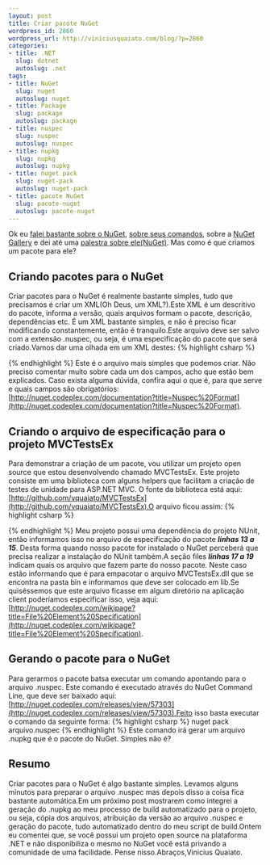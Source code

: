 ```yaml
--- 
layout: post
title: Criar pacote NuGet
wordpress_id: 2860
wordpress_url: http://viniciusquaiato.com/blog/?p=2860
categories: 
- title: .NET
  slug: dotnet
  autoslug: .net
tags: 
- title: NuGet
  slug: nuget
  autoslug: nuget
- title: Package
  slug: package
  autoslug: package
- title: nuspec
  slug: nuspec
  autoslug: nuspec
- title: nupkg
  slug: nupkg
  autoslug: nupkg
- title: nuget pack
  slug: nuget-pack
  autoslug: nuget-pack
- title: pacote NuGet
  slug: pacote-nuget
  autoslug: pacote-nuget
---
```

Ok eu [falei bastante sobre o NuGet](http://viniciusquaiato.com/blog/tag/nuget/), [sobre seus comandos](http://viniciusquaiato.com/blog/aprenda-os-comandos-para-adicionar-pacotes-com-nupack/), sobre a [NuGet Gallery](http://viniciusquaiato.com/blog/nuget-gallery/) e dei até uma [palestra sobre ele(NuGet)](http://viniciusquaiato.com/blog/videos-pelestra-sobre-nuget-do-dnad-2010/). Mas como é que criamos um pacote para ele?

## Criando pacotes para o NuGet
Criar pacotes para o NuGet é realmente bastante simples, tudo que precisamos é criar um XML(Oh Deus, um XML?).Este XML é um descritivo do pacote, informa a versão, quais arquivos formam o pacote, descrição, dependências etc. É um XML bastante simples, e não é preciso ficar modificando constantemente, então é tranquilo.Este arquivo deve ser salvo com a extensão .nuspec, ou seja, é uma especificação do pacote que será criado.Vamos dar uma olhada em um XML destes:
{% highlight csharp %}

{% endhighlight %}
Este é o arquivo mais simples que podemos criar. Não preciso comentar muito sobre cada um dos campos, acho que estão bem explicados. Caso exista alguma dúvida, confira aqui o que é, para que serve e quais campos são obrigatórios: [http://nuget.codeplex.com/documentation?title=Nuspec%20Format](http://nuget.codeplex.com/documentation?title=Nuspec%20Format).

## Criando o arquivo de especificação para o projeto MVCTestsEx
Para demonstrar a criação de um pacote, vou utilizar um projeto open source que estou desenvolvendo chamado MVCTestsEx. Este projeto consiste em uma biblioteca com alguns helpers que facilitam a criação de testes de unidade para ASP.NET MVC. O fonte da biblioteca está aqui: [http://github.com/vquaiato/MVCTestsEx](http://github.com/vquaiato/MVCTestsEx).O arquivo ficou assim:
{% highlight csharp %}

{% endhighlight %}
Meu projeto possui uma dependência do projeto NUnit, então informamos isso no arquivo de especificação do pacote **_linhas 13 a 15_**. Desta forma quando nosso pacote for instalado o NuGet perceberá que precisa realizar a instalação do NUnit também.A seção files **_linhas 17 a 19_** indicam quais os arquivo que fazem parte do nosso pacote. Neste caso estão informando que é para empacotar o arquivo MVCTestsEx.dll que se encontra na pasta bin e informamos que deve ser colocado em lib.Se quiséssemos que este arquivo ficasse em algum diretório na aplicação client poderíamos especificar isso, veja aqui: [http://nuget.codeplex.com/wikipage?title=File%20Element%20Specification](http://nuget.codeplex.com/wikipage?title=File%20Element%20Specification).

## Gerando o pacote para o NuGet
Para gerarmos o pacote batsa executar um comando apontando para o arquivo .nuspec. Este comando é executado através do NuGet Command Line, que deve ser baixado aqui: [http://nuget.codeplex.com/releases/view/57303](http://nuget.codeplex.com/releases/view/57303).Feito isso basta executar o comando da seguinte forma:
{% highlight csharp %}
nuget pack arquivo.nuspec
{% endhighlight %}
Este comando irá gerar um arquivo .nupkg que é o pacote do NuGet. Simples não é?

## Resumo
Criar pacotes para o NuGet é algo bastante simples. Levamos alguns minutos para preparar o arquivo .nuspec mas depois disso a coisa fica bastante automática.Em um próximo post mostrarem como integrei a geração do .nupkg ao meu processo de build automatizado para o projeto, ou seja, cópia dos arquivos, atribuição da versão ao arquivo .nuspec e geração do pacote, tudo automatizado dentro do meu script de build.Ontem eu comentei que, se você possui um projeto open source na plataforma .NET e não disponibiliza o mesmo no NuGet você está privando a comunidade de uma facilidade. Pense nisso.Abraços,Vinicius Quaiato.
